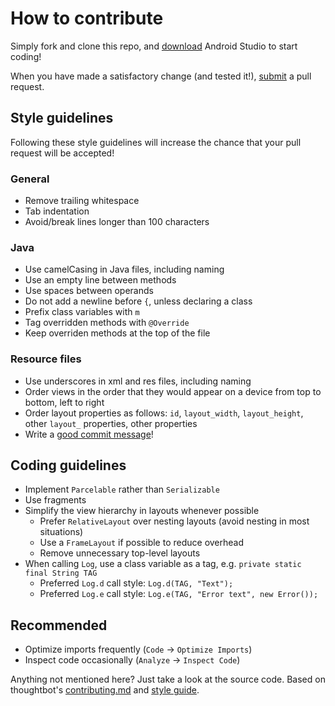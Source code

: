 # How to contribute

Simply fork and clone this repo, and [download](http://developer.android.com/sdk/index.html) Android Studio to start coding!

When you have made a satisfactory change (and tested it!), [submit](http://www.github.com/el1t/Iolite/compare/) a pull request.

## Style guidelines

Following these style guidelines will increase the chance that your pull request will be accepted!

### General
* Remove trailing whitespace
* Tab indentation
* Avoid/break lines longer than 100 characters

### Java
* Use camelCasing in Java files, including naming
* Use an empty line between methods
* Use spaces between operands
* Do not add a newline before `{`, unless declaring a class
* Prefix class variables with `m`
* Tag overridden methods with `@Override`
* Keep overriden methods at the top of the file

### Resource files
* Use underscores in xml and res files, including naming
* Order views in the order that they would appear on a device from top to bottom, left to right
* Order layout properties as follows: `id`, `layout_width`, `layout_height`, other `layout_` properties, other properties
* Write a [good commit message](http://www.github.com/erlang/otp/wiki/Writing-good-commit-messages)!

## Coding guidelines

* Implement `Parcelable` rather than `Serializable`
* Use fragments
* Simplify the view hierarchy in layouts whenever possible
  * Prefer `RelativeLayout` over nesting layouts (avoid nesting in most situations)
  * Use a `FrameLayout` if possible to reduce overhead
  * Remove unnecessary top-level layouts
* When calling `Log`, use a class variable as a tag, e.g. `private static final String TAG`
  * Preferred `Log.d` call style: `Log.d(TAG, "Text");`
  * Preferred `Log.e` call style: `Log.e(TAG, "Error text", new Error());`

## Recommended

* Optimize imports frequently (`Code` -> `Optimize Imports`)
* Inspect code occasionally (`Analyze` -> `Inspect Code`)

Anything not mentioned here? Just take a look at the source code.
Based on thoughtbot's [contributing.md](http://www.github.com/thoughtbot/factory_girl_rails/blob/master/CONTRIBUTING.md) and [style guide](http://www.github.com/thoughtbot/guides/tree/master/style).
